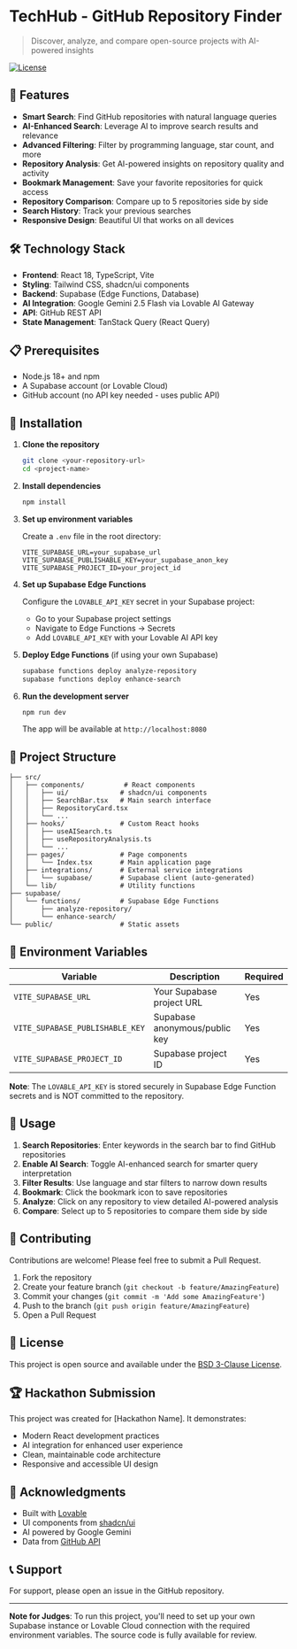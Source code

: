 # TechHub - GitHub Repository Finder

> Discover, analyze, and compare open-source projects with AI-powered insights


[![License](https://img.shields.io/badge/license-BSD%203--Clause-blue.svg)](LICENSE)

## 🚀 Features

- **Smart Search**: Find GitHub repositories with natural language queries
- **AI-Enhanced Search**: Leverage AI to improve search results and relevance
- **Advanced Filtering**: Filter by programming language, star count, and more
- **Repository Analysis**: Get AI-powered insights on repository quality and activity
- **Bookmark Management**: Save your favorite repositories for quick access
- **Repository Comparison**: Compare up to 5 repositories side by side
- **Search History**: Track your previous searches
- **Responsive Design**: Beautiful UI that works on all devices

## 🛠️ Technology Stack

- **Frontend**: React 18, TypeScript, Vite
- **Styling**: Tailwind CSS, shadcn/ui components
- **Backend**: Supabase (Edge Functions, Database)
- **AI Integration**: Google Gemini 2.5 Flash via Lovable AI Gateway
- **API**: GitHub REST API
- **State Management**: TanStack Query (React Query)

## 📋 Prerequisites

- Node.js 18+ and npm
- A Supabase account (or Lovable Cloud)
- GitHub account (no API key needed - uses public API)

## 🔧 Installation

1. **Clone the repository**
   ```bash
   git clone <your-repository-url>
   cd <project-name>
   ```

2. **Install dependencies**
   ```bash
   npm install
   ```

3. **Set up environment variables**
   
   Create a `.env` file in the root directory:
   ```env
   VITE_SUPABASE_URL=your_supabase_url
   VITE_SUPABASE_PUBLISHABLE_KEY=your_supabase_anon_key
   VITE_SUPABASE_PROJECT_ID=your_project_id
   ```

4. **Set up Supabase Edge Functions**
   
   Configure the `LOVABLE_API_KEY` secret in your Supabase project:
   - Go to your Supabase project settings
   - Navigate to Edge Functions → Secrets
   - Add `LOVABLE_API_KEY` with your Lovable AI API key

5. **Deploy Edge Functions** (if using your own Supabase)
   ```bash
   supabase functions deploy analyze-repository
   supabase functions deploy enhance-search
   ```

6. **Run the development server**
   ```bash
   npm run dev
   ```

   The app will be available at `http://localhost:8080`

## 📁 Project Structure

```
├── src/
│   ├── components/          # React components
│   │   ├── ui/             # shadcn/ui components
│   │   ├── SearchBar.tsx   # Main search interface
│   │   ├── RepositoryCard.tsx
│   │   └── ...
│   ├── hooks/              # Custom React hooks
│   │   ├── useAISearch.ts
│   │   ├── useRepositoryAnalysis.ts
│   │   └── ...
│   ├── pages/              # Page components
│   │   └── Index.tsx       # Main application page
│   ├── integrations/       # External service integrations
│   │   └── supabase/       # Supabase client (auto-generated)
│   └── lib/                # Utility functions
├── supabase/
│   └── functions/          # Supabase Edge Functions
│       ├── analyze-repository/
│       └── enhance-search/
└── public/                 # Static assets
```

## 🔐 Environment Variables

| Variable | Description | Required |
|----------|-------------|----------|
| `VITE_SUPABASE_URL` | Your Supabase project URL | Yes |
| `VITE_SUPABASE_PUBLISHABLE_KEY` | Supabase anonymous/public key | Yes |
| `VITE_SUPABASE_PROJECT_ID` | Supabase project ID | Yes |

**Note**: The `LOVABLE_API_KEY` is stored securely in Supabase Edge Function secrets and is NOT committed to the repository.

## 🎯 Usage

1. **Search Repositories**: Enter keywords in the search bar to find GitHub repositories
2. **Enable AI Search**: Toggle AI-enhanced search for smarter query interpretation
3. **Filter Results**: Use language and star filters to narrow down results
4. **Bookmark**: Click the bookmark icon to save repositories
5. **Analyze**: Click on any repository to view detailed AI-powered analysis
6. **Compare**: Select up to 5 repositories to compare them side by side

## 🤝 Contributing

Contributions are welcome! Please feel free to submit a Pull Request.

1. Fork the repository
2. Create your feature branch (`git checkout -b feature/AmazingFeature`)
3. Commit your changes (`git commit -m 'Add some AmazingFeature'`)
4. Push to the branch (`git push origin feature/AmazingFeature`)
5. Open a Pull Request

## 📄 License

This project is open source and available under the [BSD 3-Clause License](LICENSE).

## 🏆 Hackathon Submission

This project was created for [Hackathon Name]. It demonstrates:
- Modern React development practices
- AI integration for enhanced user experience
- Clean, maintainable code architecture
- Responsive and accessible UI design

## 🙏 Acknowledgments

- Built with [Lovable](https://lovable.dev)
- UI components from [shadcn/ui](https://ui.shadcn.com)
- AI powered by Google Gemini
- Data from [GitHub API](https://docs.github.com/en/rest)

## 📞 Support

For support, please open an issue in the GitHub repository.

---

**Note for Judges**: To run this project, you'll need to set up your own Supabase instance or Lovable Cloud connection with the required environment variables. The source code is fully available for review.
